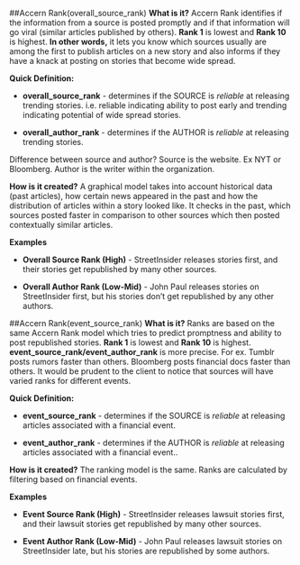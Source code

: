 ##Accern Rank(overall_source_rank)
**What is it?** Accern Rank identifies if the information from a source is posted promptly and if that information will go viral (similar articles published by others).
**Rank 1** is lowest and **Rank 10** is highest.
**In other words,** it lets you know which sources usually are among the first to publish articles on a new story and also informs if they have a knack at posting on stories that become wide spread.

**Quick Definition:**

* **overall_source_rank** - determines if the SOURCE is *reliable* at releasing trending stories. i.e. reliable indicating ability to post early and trending indicating potential of wide spread stories.

* **overall_author_rank** - determines if the AUTHOR is *reliable* at releasing trending stories. 

<aside class="notice">
Difference between source and author? Source is the website. Ex NYT or Bloomberg. Author is the writer within the organization.
</aside>

**How is it created?** A graphical model takes into account historical data (past articles), how certain news appeared in the past and how the distribution of articles within a story looked like.
It checks in the past, which sources posted faster in comparison to other sources which then posted contextually similar articles.

**Examples**

- **Overall Source Rank (High)** - StreetInsider releases stories first, and their stories get republished by many other sources.

- **Overall Author Rank (Low-Mid)** - John Paul releases stories on StreetInsider first, but his stories don’t get republished by any other authors.

##Accern Rank(event_source_rank)
**What is it?** Ranks are based on the same Accern Rank model which tries to predict promptness and ability to post republished stories.
**Rank 1** is lowest and **Rank 10** is highest.
**event_source_rank/event_author_rank** is more precise. 
For ex. Tumblr posts rumors faster than others. Bloomberg posts financial docs faster than others.
It would be prudent to the client to notice that sources will have varied ranks for different events.

**Quick Definition:**

* **event_source_rank** - determines if the SOURCE is *reliable* at releasing articles associated with a financial event. 

* **event_author_rank** - determines if the AUTHOR is *reliable* at releasing articles associated with a financial event.. 

**How is it created?** The ranking model is the same. Ranks are calculated by filtering based on financial events.

**Examples**
 
- **Event Source Rank (High)** - StreetInsider releases lawsuit stories first, and their lawsuit stories get republished by many other sources.


- **Event Author Rank (Low-Mid)** - John Paul releases lawsuit stories on StreetInsider late, but his stories are republished by some authors.